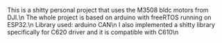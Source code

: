 This is a shitty personal project that uses the M3508 bldc motors from DJI.\n
The whole project is based on arduino with freeRTOS running on ESP32.\n
Library used: arduino CAN\n
I also implemented a shitty library specifically for C620 driver and it is compatible with C610\n
